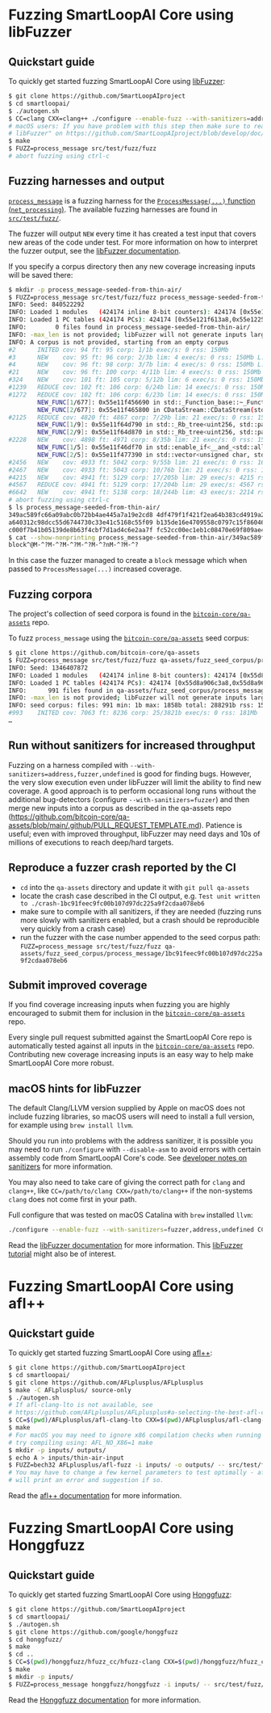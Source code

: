 # Fuzzing SmartLoopAI Core using libFuzzer

## Quickstart guide

To quickly get started fuzzing SmartLoopAI Core using [libFuzzer](https://llvm.org/docs/LibFuzzer.html):

```sh
$ git clone https://github.com/SmartLoopAIproject
$ cd smartloopai/
$ ./autogen.sh
$ CC=clang CXX=clang++ ./configure --enable-fuzz --with-sanitizers=address,fuzzer,undefined --enable-c++17
# macOS users: If you have problem with this step then make sure to read "macOS hints for
# libFuzzer" on https://github.com/SmartLoopAIproject/blob/develop/doc/fuzzing.md#macos-hints-for-libfuzzer
$ make
$ FUZZ=process_message src/test/fuzz/fuzz
# abort fuzzing using ctrl-c
```

## Fuzzing harnesses and output

[`process_message`](https://github.com/SmartLoopAIproject/blob/develop/src/test/fuzz/process_message.cpp) is a fuzzing harness for the [`ProcessMessage(...)` function (`net_processing`)](https://github.com/SmartLoopAIproject/blob/develop/src/net_processing.cpp). The available fuzzing harnesses are found in [`src/test/fuzz/`](https://github.com/SmartLoopAIproject/tree/develop/src/test/fuzz).

The fuzzer will output `NEW` every time it has created a test input that covers new areas of the code under test. For more information on how to interpret the fuzzer output, see the [libFuzzer documentation](https://llvm.org/docs/LibFuzzer.html).

If you specify a corpus directory then any new coverage increasing inputs will be saved there:

```sh
$ mkdir -p process_message-seeded-from-thin-air/
$ FUZZ=process_message src/test/fuzz/fuzz process_message-seeded-from-thin-air/
INFO: Seed: 840522292
INFO: Loaded 1 modules   (424174 inline 8-bit counters): 424174 [0x55e121ef9ab8, 0x55e121f613a6),
INFO: Loaded 1 PC tables (424174 PCs): 424174 [0x55e121f613a8,0x55e1225da288),
INFO:        0 files found in process_message-seeded-from-thin-air/
INFO: -max_len is not provided; libFuzzer will not generate inputs larger than 4096 bytes
INFO: A corpus is not provided, starting from an empty corpus
#2      INITED cov: 94 ft: 95 corp: 1/1b exec/s: 0 rss: 150Mb
#3      NEW    cov: 95 ft: 96 corp: 2/3b lim: 4 exec/s: 0 rss: 150Mb L: 2/2 MS: 1 InsertByte-
#4      NEW    cov: 96 ft: 98 corp: 3/7b lim: 4 exec/s: 0 rss: 150Mb L: 4/4 MS: 1 CrossOver-
#21     NEW    cov: 96 ft: 100 corp: 4/11b lim: 4 exec/s: 0 rss: 150Mb L: 4/4 MS: 2 ChangeBit-CrossOver-
#324    NEW    cov: 101 ft: 105 corp: 5/12b lim: 6 exec/s: 0 rss: 150Mb L: 6/6 MS: 5 CrossOver-ChangeBit-CopyPart-ChangeBit-ChangeBinInt-
#1239   REDUCE cov: 102 ft: 106 corp: 6/24b lim: 14 exec/s: 0 rss: 150Mb L: 13/13 MS: 5 ChangeBit-CrossOver-EraseBytes-ChangeBit-InsertRepeatedBytes-
#1272   REDUCE cov: 102 ft: 106 corp: 6/23b lim: 14 exec/s: 0 rss: 150Mb L: 12/12 MS: 3 ChangeBinInt-ChangeBit-EraseBytes-
        NEW_FUNC[1/677]: 0x55e11f456690 in std::_Function_base::~_Function_base() /usr/lib/gcc/x86_64-linux-gnu/8/../../../../include/c++/8/bits/std_function.h:255
        NEW_FUNC[2/677]: 0x55e11f465800 in CDataStream::CDataStream(std::vector<unsigned char, std::allocator<unsigned char> > const&, int, int) src/./streams.h:248
#2125   REDUCE cov: 4820 ft: 4867 corp: 7/29b lim: 21 exec/s: 0 rss: 155Mb L: 6/12 MS: 2 CopyPart-CMP- DE: "block"-
        NEW_FUNC[1/9]: 0x55e11f64d790 in std::_Rb_tree<uint256, std::pair<uint256 const, std::chrono::duration<long, std::ratio<1l, 1000000l> > >, std::_Select1st<std::pair<uint256 const, std::chrono::duration<long, std::ratio<1l, 1000000l> > > >, std::less<uint256>, std::allocator<std::pair<uint256 const, std::chrono::duration<long, std::ratio<1l, 1000000l> > > > >::~_Rb_tree() /usr/lib/gcc/x86_64-linux-gnu/8/../../../../include/c++/8/bits/stl_tree.h:972
        NEW_FUNC[2/9]: 0x55e11f64d870 in std::_Rb_tree<uint256, std::pair<uint256 const, std::chrono::duration<long, std::ratio<1l, 1000000l> > >, std::_Select1st<std::pair<uint256 const, std::chrono::duration<long, std::ratio<1l, 1000000l> > > >, std::less<uint256>, std::allocator<std::pair<uint256 const, std::chrono::duration<long, std::ratio<1l, 1000000l> > > > >::_M_erase(std::_Rb_tree_node<std::pair<uint256 const, std::chrono::duration<long, std::ratio<1l, 1000000l> > > >*) /usr/lib/gcc/x86_64-linux-gnu/8/../../../../include/c++/8/bits/stl_tree.h:1875
#2228   NEW    cov: 4898 ft: 4971 corp: 8/35b lim: 21 exec/s: 0 rss: 156Mb L: 6/12 MS: 3 EraseBytes-CopyPart-PersAutoDict- DE: "block"-
        NEW_FUNC[1/5]: 0x55e11f46df70 in std::enable_if<__and_<std::allocator_traits<zero_after_free_allocator<char> >::__construct_helper<char, unsigned char const&>::type>::value, void>::type std::allocator_traits<zero_after_free_allocator<char> >::_S_construct<char, unsigned char const&>(zero_after_free_allocator<char>&, char*, unsigned char const&) /usr/lib/gcc/x86_64-linux-gnu/8/../../../../include/c++/8/bits/alloc_traits.h:243
        NEW_FUNC[2/5]: 0x55e11f477390 in std::vector<unsigned char, std::allocator<unsigned char> >::data() /usr/lib/gcc/x86_64-linux-gnu/8/../../../../include/c++/8/bits/stl_vector.h:1056
#2456   NEW    cov: 4933 ft: 5042 corp: 9/55b lim: 21 exec/s: 0 rss: 160Mb L: 20/20 MS: 3 ChangeByte-InsertRepeatedBytes-PersAutoDict- DE: "block"-
#2467   NEW    cov: 4933 ft: 5043 corp: 10/76b lim: 21 exec/s: 0 rss: 161Mb L: 21/21 MS: 1 InsertByte-
#4215   NEW    cov: 4941 ft: 5129 corp: 17/205b lim: 29 exec/s: 4215 rss: 350Mb L: 29/29 MS: 5 InsertByte-ChangeBit-CopyPart-InsertRepeatedBytes-CrossOver-
#4567   REDUCE cov: 4941 ft: 5129 corp: 17/204b lim: 29 exec/s: 4567 rss: 404Mb L: 24/29 MS: 2 ChangeByte-EraseBytes-
#6642   NEW    cov: 4941 ft: 5138 corp: 18/244b lim: 43 exec/s: 2214 rss: 450Mb L: 43/43 MS: 3 CopyPart-CMP-CrossOver- DE: "verack"-
# abort fuzzing using ctrl-c
$ ls process_message-seeded-from-thin-air/
349ac589fc66a09abc0b72bb4ae445a7a19e2cd8 4df479f1f421f2ea64b383cd4919a272604087a7
a640312c98dcc55d6744730c33e41c5168c55f09 b135de16e4709558c0797c15f86046d31c5d86d7
c000f7b41b05139de8b63f4cbf7d1ad4c6e2aa7f fc52cc00ec1eb1c08470e69f809ae4993fa70082
$ cat --show-nonprinting process_message-seeded-from-thin-air/349ac589fc66a09abc0b72bb4ae445a7a19e2cd8
block^@M-^?M-^?M-^?M-^?M-^?nM-^?M-^?
```

In this case the fuzzer managed to create a `block` message which when passed to `ProcessMessage(...)` increased coverage.

## Fuzzing corpora

The project's collection of seed corpora is found in the [`bitcoin-core/qa-assets`](https://github.com/bitcoin-core/qa-assets) repo.

To fuzz `process_message` using the [`bitcoin-core/qa-assets`](https://github.com/bitcoin-core/qa-assets) seed corpus:

```sh
$ git clone https://github.com/bitcoin-core/qa-assets
$ FUZZ=process_message src/test/fuzz/fuzz qa-assets/fuzz_seed_corpus/process_message/
INFO: Seed: 1346407872
INFO: Loaded 1 modules   (424174 inline 8-bit counters): 424174 [0x55d8a9004ab8, 0x55d8a906c3a6),
INFO: Loaded 1 PC tables (424174 PCs): 424174 [0x55d8a906c3a8,0x55d8a96e5288),
INFO:      991 files found in qa-assets/fuzz_seed_corpus/process_message/
INFO: -max_len is not provided; libFuzzer will not generate inputs larger than 4096 bytes
INFO: seed corpus: files: 991 min: 1b max: 1858b total: 288291b rss: 150Mb
#993    INITED cov: 7063 ft: 8236 corp: 25/3821b exec/s: 0 rss: 181Mb
…
```

## Run without sanitizers for increased throughput

Fuzzing on a harness compiled with `--with-sanitizers=address,fuzzer,undefined` is good for finding bugs. However, the very slow execution even under libFuzzer will limit the ability to find new coverage. A good approach is to perform occasional long runs without the additional bug-detectors (configure `--with-sanitizers=fuzzer`) and then merge new inputs into a corpus as described in the qa-assets repo (https://github.com/bitcoin-core/qa-assets/blob/main/.github/PULL_REQUEST_TEMPLATE.md).  Patience is useful; even with improved throughput, libFuzzer may need days and 10s of millions of executions to reach deep/hard targets.

## Reproduce a fuzzer crash reported by the CI

- `cd` into the `qa-assets` directory and update it with `git pull qa-assets`
- locate the crash case described in the CI output, e.g. `Test unit written to
  ./crash-1bc91feec9fc00b107d97dc225a9f2cdaa078eb6`
- make sure to compile with all sanitizers, if they are needed (fuzzing runs
  more slowly with sanitizers enabled, but a crash should be reproducible very
  quickly from a crash case)
- run the fuzzer with the case number appended to the seed corpus path:
  `FUZZ=process_message src/test/fuzz/fuzz
  qa-assets/fuzz_seed_corpus/process_message/1bc91feec9fc00b107d97dc225a9f2cdaa078eb6`

## Submit improved coverage

If you find coverage increasing inputs when fuzzing you are highly encouraged to submit them for inclusion in the [`bitcoin-core/qa-assets`](https://github.com/bitcoin-core/qa-assets) repo.

Every single pull request submitted against the SmartLoopAI Core repo is automatically tested against all inputs in the [`bitcoin-core/qa-assets`](https://github.com/bitcoin-core/qa-assets) repo. Contributing new coverage increasing inputs is an easy way to help make SmartLoopAI Core more robust.

## macOS hints for libFuzzer

The default Clang/LLVM version supplied by Apple on macOS does not include
fuzzing libraries, so macOS users will need to install a full version, for
example using `brew install llvm`.

Should you run into problems with the address sanitizer, it is possible you
may need to run `./configure` with `--disable-asm` to avoid errors
with certain assembly code from SmartLoopAI Core's code. See [developer notes on sanitizers](https://github.com/SmartLoopAIproject/blob/develop/doc/developer-notes.md#sanitizers)
for more information.

You may also need to take care of giving the correct path for `clang` and
`clang++`, like `CC=/path/to/clang CXX=/path/to/clang++` if the non-systems
`clang` does not come first in your path.

Full configure that was tested on macOS Catalina with `brew` installed `llvm`:

```sh
./configure --enable-fuzz --with-sanitizers=fuzzer,address,undefined CC=/usr/local/opt/llvm/bin/clang CXX=/usr/local/opt/llvm/bin/clang++ --disable-asm --enable-c++17
```

Read the [libFuzzer documentation](https://llvm.org/docs/LibFuzzer.html) for more information. This [libFuzzer tutorial](https://github.com/google/fuzzing/blob/master/tutorial/libFuzzerTutorial.md) might also be of interest.

# Fuzzing SmartLoopAI Core using afl++

## Quickstart guide

To quickly get started fuzzing SmartLoopAI Core using [afl++](https://github.com/AFLplusplus/AFLplusplus):

```sh
$ git clone https://github.com/SmartLoopAIproject
$ cd smartloopai/
$ git clone https://github.com/AFLplusplus/AFLplusplus
$ make -C AFLplusplus/ source-only
$ ./autogen.sh
# If afl-clang-lto is not available, see
# https://github.com/AFLplusplus/AFLplusplus#a-selecting-the-best-afl-compiler-for-instrumenting-the-target
$ CC=$(pwd)/AFLplusplus/afl-clang-lto CXX=$(pwd)/AFLplusplus/afl-clang-lto++ ./configure --enable-fuzz --enable-c++17
$ make
# For macOS you may need to ignore x86 compilation checks when running "make". If so,
# try compiling using: AFL_NO_X86=1 make
$ mkdir -p inputs/ outputs/
$ echo A > inputs/thin-air-input
$ FUZZ=bech32 AFLplusplus/afl-fuzz -i inputs/ -o outputs/ -- src/test/fuzz/fuzz
# You may have to change a few kernel parameters to test optimally - afl-fuzz
# will print an error and suggestion if so.
```

Read the [afl++ documentation](https://github.com/AFLplusplus/AFLplusplus) for more information.

# Fuzzing SmartLoopAI Core using Honggfuzz

## Quickstart guide

To quickly get started fuzzing SmartLoopAI Core using [Honggfuzz](https://github.com/google/honggfuzz):

```sh
$ git clone https://github.com/SmartLoopAIproject
$ cd smartloopai/
$ ./autogen.sh
$ git clone https://github.com/google/honggfuzz
$ cd honggfuzz/
$ make
$ cd ..
$ CC=$(pwd)/honggfuzz/hfuzz_cc/hfuzz-clang CXX=$(pwd)/honggfuzz/hfuzz_cc/hfuzz-clang++ ./configure --enable-fuzz --with-sanitizers=address,undefined --enable-c++17
$ make
$ mkdir -p inputs/
$ FUZZ=process_message honggfuzz/honggfuzz -i inputs/ -- src/test/fuzz/fuzz
```

Read the [Honggfuzz documentation](https://github.com/google/honggfuzz/blob/master/docs/USAGE.md) for more information.
